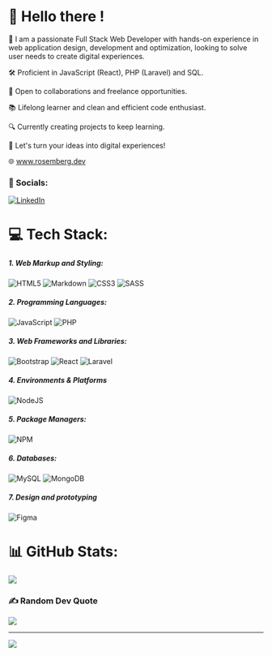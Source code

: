 # 👋 Hello there  ! 

🚀 I am a passionate Full Stack Web Developer with hands-on experience in web application design, development and optimization, looking to solve user needs to create digital experiences.

🛠 Proficient in JavaScript (React), PHP (Laravel) and SQL.

🔄 Open to collaborations and freelance opportunities.

📚 Lifelong learner and clean and efficient code enthusiast.

🔍 Currently creating projects to keep learning.

💬 Let's turn your ideas into digital experiences!

🌐 www.rosemberg.dev


### 🔗 Socials:
[![LinkedIn](https://img.shields.io/badge/LinkedIn-%230077B5.svg?logo=linkedin&logoColor=white)](https://linkedin.com/in/rosembergl) 

# 💻 Tech Stack:

#####  1. Web Markup and Styling:

 ![HTML5](https://img.shields.io/badge/HTML5-E34F26?style=for-the-badge&logo=html5&logoColor=white)  ![Markdown](https://img.shields.io/badge/Markdown-000000?style=for-the-badge&logo=markdown&logoColor=white) ![CSS3](https://img.shields.io/badge/CSS3-1572B6?style=for-the-badge&logo=css3&logoColor=white) ![SASS](https://img.shields.io/badge/Sass-CC6699?style=for-the-badge&logo=sass&logoColor=white) 


#####  2. Programming  Languages:

 ![JavaScript]( 	https://img.shields.io/badge/JavaScript-323330?style=for-the-badge&logo=javascript&logoColor=F7DF1E) ![PHP]( 	https://img.shields.io/badge/PHP-777BB4?style=for-the-badge&logo=php&logoColor=white)   

#####  3. Web Frameworks and Libraries:
 
 ![Bootstrap](https://img.shields.io/badge/Bootstrap-563D7C?style=for-the-badge&logo=bootstrap&logoColor=white) ![React](https://img.shields.io/badge/react-%2320232a.svg?style=for-the-badge&logo=react&logoColor=%2361DAFB) ![Laravel](https://img.shields.io/badge/Laravel-FF2D20?style=for-the-badge&logo=laravel&logoColor=white) 


 ##### 4. Environments & Platforms
![NodeJS]( 	https://img.shields.io/badge/Node%20js-339933?style=for-the-badge&logo=nodedotjs&logoColor=white)
 
 ##### 5. Package Managers:
 
 ![NPM](https://img.shields.io/badge/npm-CB3837?style=for-the-badge&logo=npm&logoColor=white)


 ##### 6. Databases: 
 
  ![MySQL](https://img.shields.io/badge/MySQL-005C84?style=for-the-badge&logo=mysql&logoColor=white) ![MongoDB](https://img.shields.io/badge/MongoDB-4EA94B?style=for-the-badge&logo=mongodb&logoColor=white) 

##### 7. Design and prototyping  
  
  ![Figma](https://img.shields.io/badge/Figma-F24E1E?style=for-the-badge&logo=figma&logoColor=white)


# 📊 GitHub Stats:
![](https://github-readme-stats.vercel.app/api/top-langs/?username=Rosember10&theme=default&hide_border=true&include_all_commits=true&count_private=true&layout=compact)

### ✍️ Random Dev Quote
![](https://quotes-github-readme.vercel.app/api?type=horizontal&theme=light)

---
[![](https://visitcount.itsvg.in/api?id=Rosember10&icon=2&color=8)](https://visitcount.itsvg.in)

<!-- Proudly created with GPRM ( https://gprm.itsvg.in ) -->
